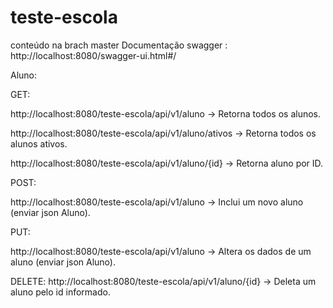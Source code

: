 # teste-escola
conteúdo na brach master
Documentação swagger : http://localhost:8080/swagger-ui.html#/

Aluno:

GET: 

http://localhost:8080/teste-escola/api/v1/aluno -> Retorna todos os alunos.

http://localhost:8080/teste-escola/api/v1/aluno/ativos -> Retorna todos os alunos ativos.

http://localhost:8080/teste-escola/api/v1/aluno/{id} -> Retorna aluno por ID.

POST:

http://localhost:8080/teste-escola/api/v1/aluno -> Inclui um novo aluno (enviar json Aluno).

PUT:

http://localhost:8080/teste-escola/api/v1/aluno -> Altera os dados de um aluno (enviar json Aluno).

DELETE:
http://localhost:8080/teste-escola/api/v1/aluno/{id} -> Deleta um aluno pelo id informado.
